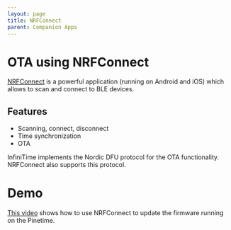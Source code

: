 ```yaml
---
layout: page
title: NRFConnect
parent: Companion Apps
---
```



# OTA using NRFConnect
[NRFConnect](https://www.nordicsemi.com/Software-and-tools/Development-Tools/nRF-Connect-for-mobile) is a powerful application (running on Android and iOS) which allows to scan and connect to BLE devices.

## Features
 - Scanning, connect, disconnect
 - Time synchronization
 - OTA

InfiniTime implements the Nordic DFU protocol for the OTA functionality. NRFConnect also supports this protocol.

# Demo
[This video](https://seafile.codingfield.com/f/a52b69683a05472a90c7/) shows how to use NRFConnect to update the firmware running on the Pinetime.
